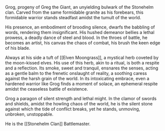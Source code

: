 Grog, progeny of Greg the Giant, an unyielding bulwark of the Stonehelm clan. Carved from the same formidable granite as his forebears, this formidable warrior stands steadfast amidst the tumult of the world.

His presence, an embodiment of brooding silence, dwarfs the babbling of words, rendering them insignificant. His hushed demeanor bellies a lethal prowess, a deadly dance of steel and blood. In the throes of battle, he becomes an artist, his canvas the chaos of combat, his brush the keen edge of his blade.

Always at his side a tuft of [[Elven Moongrass]], a mystical herb coveted by the moon-kissed elves. His use of this herb, akin to a ritual, is both a respite and a reflection. Its smoke, sweet and tranquil, ensnares the senses, acting as a gentle balm to the frenetic onslaught of reality, a soothing caress against the harsh grain of the world. In its intoxicating embrace, even a hardened warrior like Grog finds a moment of solace, an ephemeral respite amidst the ceaseless battle of existence.

Grog a paragon of silent strength and lethal might. In the clamor of swords and shields, amidst the howling chaos of the world, he is the silent stone against which the tide of conflict breaks, yet he stands, unmoving, unbroken, unstoppable.

He is the [[Stonehelm Clan]] Battlemaster.